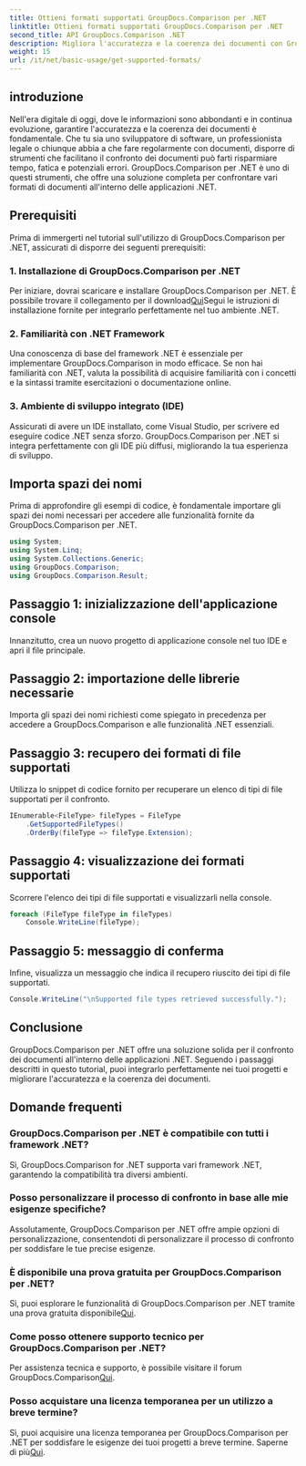```yaml
---
title: Ottieni formati supportati GroupDocs.Comparison per .NET
linktitle: Ottieni formati supportati GroupDocs.Comparison per .NET
second_title: API GroupDocs.Comparison .NET
description: Migliora l'accuratezza e la coerenza dei documenti con GroupDocs.Comparison per .NET. Integra perfettamente questo potente strumento nelle tue applicazioni .NET.
weight: 15
url: /it/net/basic-usage/get-supported-formats/
---
```

## introduzione
Nell'era digitale di oggi, dove le informazioni sono abbondanti e in continua evoluzione, garantire l'accuratezza e la coerenza dei documenti è fondamentale. Che tu sia uno sviluppatore di software, un professionista legale o chiunque abbia a che fare regolarmente con documenti, disporre di strumenti che facilitano il confronto dei documenti può farti risparmiare tempo, fatica e potenziali errori. GroupDocs.Comparison per .NET è uno di questi strumenti, che offre una soluzione completa per confrontare vari formati di documenti all'interno delle applicazioni .NET.
## Prerequisiti
Prima di immergerti nel tutorial sull'utilizzo di GroupDocs.Comparison per .NET, assicurati di disporre dei seguenti prerequisiti:
### 1. Installazione di GroupDocs.Comparison per .NET
 Per iniziare, dovrai scaricare e installare GroupDocs.Comparison per .NET. È possibile trovare il collegamento per il download[Qui](https://releases.groupdocs.com/comparison/net/)Segui le istruzioni di installazione fornite per integrarlo perfettamente nel tuo ambiente .NET.
### 2. Familiarità con .NET Framework
Una conoscenza di base del framework .NET è essenziale per implementare GroupDocs.Comparison in modo efficace. Se non hai familiarità con .NET, valuta la possibilità di acquisire familiarità con i concetti e la sintassi tramite esercitazioni o documentazione online.
### 3. Ambiente di sviluppo integrato (IDE)
Assicurati di avere un IDE installato, come Visual Studio, per scrivere ed eseguire codice .NET senza sforzo. GroupDocs.Comparison per .NET si integra perfettamente con gli IDE più diffusi, migliorando la tua esperienza di sviluppo.

## Importa spazi dei nomi
Prima di approfondire gli esempi di codice, è fondamentale importare gli spazi dei nomi necessari per accedere alle funzionalità fornite da GroupDocs.Comparison per .NET.
```csharp
using System;
using System.Linq;
using System.Collections.Generic;
using GroupDocs.Comparison;
using GroupDocs.Comparison.Result;
```

## Passaggio 1: inizializzazione dell'applicazione console
Innanzitutto, crea un nuovo progetto di applicazione console nel tuo IDE e apri il file principale.
## Passaggio 2: importazione delle librerie necessarie
Importa gli spazi dei nomi richiesti come spiegato in precedenza per accedere a GroupDocs.Comparison e alle funzionalità .NET essenziali.
## Passaggio 3: recupero dei formati di file supportati
Utilizza lo snippet di codice fornito per recuperare un elenco di tipi di file supportati per il confronto.
```csharp
IEnumerable<FileType> fileTypes = FileType
    .GetSupportedFileTypes()
    .OrderBy(fileType => fileType.Extension);
```
## Passaggio 4: visualizzazione dei formati supportati
Scorrere l'elenco dei tipi di file supportati e visualizzarli nella console.
```csharp
foreach (FileType fileType in fileTypes)
    Console.WriteLine(fileType);
```
## Passaggio 5: messaggio di conferma
Infine, visualizza un messaggio che indica il recupero riuscito dei tipi di file supportati.
```csharp
Console.WriteLine("\nSupported file types retrieved successfully.");
```

## Conclusione
GroupDocs.Comparison per .NET offre una soluzione solida per il confronto dei documenti all'interno delle applicazioni .NET. Seguendo i passaggi descritti in questo tutorial, puoi integrarlo perfettamente nei tuoi progetti e migliorare l'accuratezza e la coerenza dei documenti.
## Domande frequenti
### GroupDocs.Comparison per .NET è compatibile con tutti i framework .NET?
Sì, GroupDocs.Comparison for .NET supporta vari framework .NET, garantendo la compatibilità tra diversi ambienti.
### Posso personalizzare il processo di confronto in base alle mie esigenze specifiche?
Assolutamente, GroupDocs.Comparison per .NET offre ampie opzioni di personalizzazione, consentendoti di personalizzare il processo di confronto per soddisfare le tue precise esigenze.
### È disponibile una prova gratuita per GroupDocs.Comparison per .NET?
 Sì, puoi esplorare le funzionalità di GroupDocs.Comparison per .NET tramite una prova gratuita disponibile[Qui](https://releases.groupdocs.com/).
### Come posso ottenere supporto tecnico per GroupDocs.Comparison per .NET?
 Per assistenza tecnica e supporto, è possibile visitare il forum GroupDocs.Comparison[Qui](https://forum.groupdocs.com/c/comparison/12).
### Posso acquistare una licenza temporanea per un utilizzo a breve termine?
 Sì, puoi acquisire una licenza temporanea per GroupDocs.Comparison per .NET per soddisfare le esigenze dei tuoi progetti a breve termine. Saperne di più[Qui](https://purchase.groupdocs.com/temporary-license/).